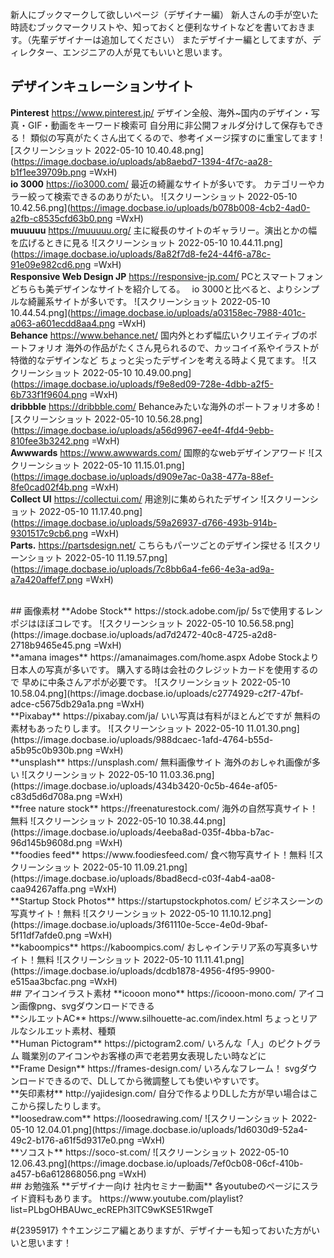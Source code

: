 新人にブックマークして欲しいページ（デザイナー編）
新人さんの手が空いた時読むブックマークリストや、知っておくと便利なサイトなどを書いておきます。（先輩デザイナーは追加してください）
またデザイナー編としてますが、ディレクター、エンジニアの人が見てもいいと思います。

## デザインキュレーションサイト
**Pinterest**
https://www.pinterest.jp/
デザイン全般、海外~国内のデザイン・写真・GIF・動画をキーワード検索可
自分用に非公開フォルダ分けして保存もできる！
類似の写真がたくさん出てくるので、参考イメージ探すのに重宝してます
![スクリーンショット 2022-05-10 10.40.48.png](https://image.docbase.io/uploads/ab8aebd7-1394-4f7c-aa28-b1f1ee39709b.png =WxH)
<br>
**io 3000**
https://io3000.com/
最近の綺麗なサイトが多いです。
カテゴリーやカラー絞って検索できるのありがたい。
![スクリーンショット 2022-05-10 10.42.56.png](https://image.docbase.io/uploads/b078b008-4cb2-4ad0-a2fb-c8535cfd63b0.png =WxH)
<br>
**muuuuu**
https://muuuuu.org/
主に縦長のサイトのギャラリー。演出とかの幅を広げるときに見る
![スクリーンショット 2022-05-10 10.44.11.png](https://image.docbase.io/uploads/8a82f7d8-fe24-44f6-a78c-91e09e982cd6.png =WxH)
<br>
**Responsive Web Design JP**
https://responsive-jp.com/
PCとスマートフォンどちらも美デザインなサイトを紹介してる。　
io 3000と比べると、よりシンプルな綺麗系サイトが多いです。
![スクリーンショット 2022-05-10 10.44.54.png](https://image.docbase.io/uploads/a03158ec-7988-401c-a063-a601ecdd8aa4.png =WxH)
<br>
**Behance**
https://www.behance.net/
国内外とわず幅広いクリエイティブのポートフォリオ
海外の作品がたくさん見られるので、カッコイイ系やイラストが特徴的なデザインなど
ちょっと尖ったデザインを考える時よく見てます。
![スクリーンショット 2022-05-10 10.49.00.png](https://image.docbase.io/uploads/f9e8ed09-728e-4dbb-a2f5-6b733f1f9604.png =WxH)
<br>
**dribbble**
https://dribbble.com/
Behanceみたいな海外のポートフォリオ多め
![スクリーンショット 2022-05-10 10.56.28.png](https://image.docbase.io/uploads/a56d9967-ee4f-4fd4-9ebb-810fee3b3242.png =WxH)
<br>
**Awwwards**
https://www.awwwards.com/
国際的なwebデザインアワード
![スクリーンショット 2022-05-10 11.15.01.png](https://image.docbase.io/uploads/d909e7ac-0a38-477a-88ef-8fe0cad02f4b.png =WxH)
<br>
**Collect UI**
https://collectui.com/
用途別に集められたデザイン
![スクリーンショット 2022-05-10 11.17.40.png](https://image.docbase.io/uploads/59a26937-d766-493b-914b-9301517c9cb6.png =WxH)
<br>
**Parts.**
https://partsdesign.net/
こちらもパーツごとのデザイン探せる
![スクリーンショット 2022-05-10 11.19.57.png](https://image.docbase.io/uploads/7c8bb6a4-fe66-4e3a-ad9a-a7a420affef7.png =WxH)

<br>
## 画像素材
**Adobe Stock**
https://stock.adobe.com/jp/
5sで使用するレンポジはほぼコレです。
![スクリーンショット 2022-05-10 10.56.58.png](https://image.docbase.io/uploads/ad7d2472-40c8-4725-a2d8-2718b9465e45.png =WxH)
<br>
**amana images**
https://amanaimages.com/home.aspx
Adobe Stockより日本人の写真が多いです。
購入する時は会社のクレジットカードを使用するので
早めに中条さんアポが必要です。
![スクリーンショット 2022-05-10 10.58.04.png](https://image.docbase.io/uploads/c2774929-c2f7-47bf-adce-c5675db29a1a.png =WxH)
<br>
**Pixabay**
https://pixabay.com/ja/
いい写真は有料がほとんどですが
無料の素材もあったりします。
![スクリーンショット 2022-05-10 11.01.30.png](https://image.docbase.io/uploads/988dcaec-1afd-4764-b55d-a5b95c0b930b.png =WxH)
<br>
**unsplash**
https://unsplash.com/
無料画像サイト
海外のおしゃれ画像が多い
![スクリーンショット 2022-05-10 11.03.36.png](https://image.docbase.io/uploads/434b3420-0c5b-464e-af05-c83d5d6d708a.png =WxH)
<br>
**free nature stock**
https://freenaturestock.com/
海外の自然写真サイト！無料
![スクリーンショット 2022-05-10 10.38.44.png](https://image.docbase.io/uploads/4eeba8ad-035f-4bba-b7ac-96d145b9608d.png =WxH)
<br>
**foodies feed**
https://www.foodiesfeed.com/
食べ物写真サイト！無料
![スクリーンショット 2022-05-10 11.09.21.png](https://image.docbase.io/uploads/8bad8ecd-c03f-4ab4-aa08-caa94267affa.png =WxH)
<br>
**Startup Stock Photos**
https://startupstockphotos.com/
ビジネスシーンの写真サイト！無料
![スクリーンショット 2022-05-10 11.10.12.png](https://image.docbase.io/uploads/3f61110e-5cce-4e0d-9baf-5f11df7afde0.png =WxH)
<br>
**kaboompics**
https://kaboompics.com/
おしゃインテリア系の写真多いサイト！無料
![スクリーンショット 2022-05-10 11.11.41.png](https://image.docbase.io/uploads/dcdb1878-4956-4f95-9900-e515aa3bcfac.png =WxH)

<br>
## アイコンイラスト素材
**icooon mono**
https://icooon-mono.com/
アイコン画像png、svgダウンロードできる
<br>
**シルエットAC**
https://www.silhouette-ac.com/index.html
ちょっとリアルなシルエット素材、種類
<br>
**Human Pictogram**
https://pictogram2.com/
いろんな「人」のピクトグラム
職業別のアイコンやお客様の声で老若男女表現したい時などに
<br>
**Frame Design**
https://frames-design.com/
いろんなフレーム！
svgダウンロードできるので、DLしてから微調整しても使いやすいです。
<br>
**矢印素材**
http://yajidesign.com/
自分で作るよりDLした方が早い場合はここから探したりします。
<br>
**loosedraw.com**
https://loosedrawing.com/
![スクリーンショット 2022-05-10 12.04.01.png](https://image.docbase.io/uploads/1d6030d9-52a4-49c2-b176-a61f5d9317e0.png =WxH)
<br>
**ソコスト**
https://soco-st.com/
![スクリーンショット 2022-05-10 12.06.43.png](https://image.docbase.io/uploads/7ef0cb08-06cf-410b-a457-b6a612868056.png =WxH)


<br>
## お勉強系
**デザイナー向け 社内セミナー動画**
各youtubeのページにスライド資料もあります。
https://www.youtube.com/playlist?list=PLbgOHBAUwc_ecREPh3lTC9wKSE51RwgeT

#{2395917}
↑↑エンジニア編とありますが、デザイナーも知っておいた方がいいと思います！
<br><br>